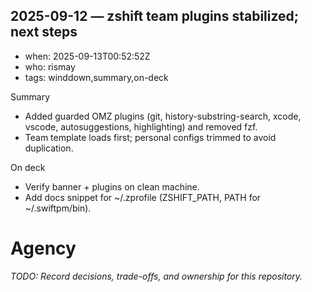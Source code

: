 ## 2025-09-12 — zshift team plugins stabilized; next steps

- when: 2025-09-13T00:52:52Z
- who: rismay
- tags: winddown,summary,on-deck

Summary

- Added guarded OMZ plugins (git, history-substring-search, xcode, vscode, autosuggestions, highlighting) and removed fzf.
- Team template loads first; personal configs trimmed to avoid duplication.

On deck

- Verify banner + plugins on clean machine.
- Add docs snippet for ~/.zprofile (ZSHIFT_PATH, PATH for ~/.swiftpm/bin).

# Agency

_TODO: Record decisions, trade-offs, and ownership for this repository._
